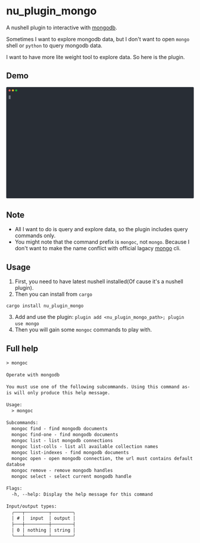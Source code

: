 # nu_plugin_mongo

A nushell plugin to interactive with [mongodb](https://www.mongodb.com).

Sometimes I want to explore mongodb data, but I don't want to open `mongo` shell or `python` to query mongodb data.

I want to have more lite weight tool to explore data.  So here is the plugin.

## Demo

<p align="center">
  <img width="600" src="demo.svg">
</p>

## Note

- All I want to do is query and explore data, so the plugin includes query commands only.
- You might note that the command prefix is `mongoc`, not `mongo`.  Because I don't want to make the name conflict with official lagacy [mongo](https://www.mongodb.com/docs/manual/reference/mongo/) cli.

## Usage

1. First, you need to have latest nushell installed(Of cause it's a nushell plugin).
2. Then you can install from `cargo`
```
cargo install nu_plugin_mongo
```
3. Add and use the plugin: `plugin add <nu_plugin_mongo_path>; plugin use mongo`
4. Then you will gain some `mongoc` commands to play with.


## Full help

```nushell
> mongoc

Operate with mongodb

You must use one of the following subcommands. Using this command as-is will only produce this help message.

Usage:
  > mongoc

Subcommands:
  mongoc find - find mongodb documents
  mongoc find-one - find mongodb documents
  mongoc list - list mongodb connections
  mongoc list-colls - list all available collection names
  mongoc list-indexes - find mongodb documents
  mongoc open - open mongodb connection, the url must contains default databse
  mongoc remove - remove mongodb handles
  mongoc select - select current mongodb handle

Flags:
  -h, --help: Display the help message for this command

Input/output types:
  ╭───┬─────────┬────────╮
  │ # │  input  │ output │
  ├───┼─────────┼────────┤
  │ 0 │ nothing │ string │
  ╰───┴─────────┴────────╯
```
